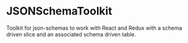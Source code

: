# JSONSchemaToolkit
Toolkit for json-schemas to work with React and Redux with a schema driven slice and an associated schema driven table.
